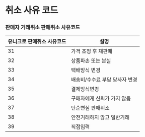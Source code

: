 # 취소 사유 코드

### 판매자 거래취소 판매취소 사유코드

| 유니크로 판매취소 사유코드 | 설명 |
|-- |--|
|31	| 가격 조정 후 재판매
|32	| 상품파손 또는 분실
|33	| 택배방식 변경
|34	| 배송비/수수료 부담 당사자 변경
|35	| 결제방식변경
|36	| 구매자에게 신뢰가 가지 않음
|37	| 단순변심 판매취소
|38	| 안전거래하지 않고 일반거래
|39	| 직접입력

